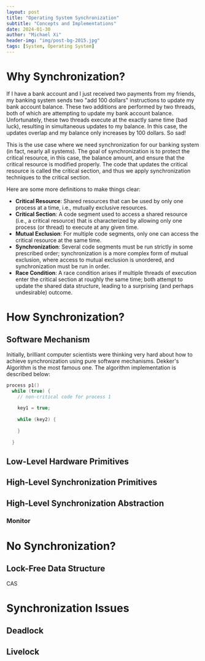 ```yaml
---
layout: post
title: "Operating System Synchronization"
subtitle: "Concepts and Implementations"
date: 2024-01-30
author: "Michael Xi"
header-img: "img/post-bg-2015.jpg"
tags: [System, Operating System]
---
```


# Why Synchronization?

If I have a bank account and I just received two payments from my friends, my banking system sends two "add 100 dollars" instructions to update my bank account balance. These two additions are performed by two threads, both of which are attempting to update my bank account balance. Unfortunately, these two threads execute at the exactly same time (bad luck), resulting in simultaneous updates to my balance. In this case, the updates overlap and my balance only increases by 100 dollars. So sad!

This is the use case where we need synchronization for our banking system (in fact, nearly all systems). The goal of synchronization is to protect the critical resource, in this case, the balance amount, and ensure that the critical resource is modified properly. The code that updates the critical resource is called the critical section, and thus we apply synchronization techniques to the critical section.

Here are some more definitions to make things clear:

- **Critical Resource**: Shared resources that can be used by only one process at a time, i.e., mutually exclusive resources.
- **Critical Section**: A code segment used to access a shared resource (i.e., a critical resource) that is characterized by allowing only one process (or thread) to execute at any given time.
- **Mutual Exclusion**: For multiple code segments, only one can access the critical resource at the same time.
- **Synchronization**: Several code segments must be run strictly in some prescribed order; synchronization is a more complex form of mutual exclusion, where access to mutual exclusion is unordered, and synchronization must be run in order.
- **Race Condition**: A race condition arises if multiple threads of execution enter the critical section at roughly the same time; both attempt to update the shared data structure, leading to a surprising (and perhaps undesirable) outcome.

# How Synchronization?

## Software Mechanism

Initially, brilliant computer scientists were thinking very hard about how to achieve synchronization using pure software mechanisms. Dekker's Algorithm is the most famous one. The algorithm implementation is described below:

```C
process p1()
  while (true) {
    // non-critical code for process 1
    
    key1 = true;
    
    while (key2) {
      
    }
    
  }
```


## Low-Level Hardware Primitives



## High-Level Synchronization Primitives



## High-Level Synchronization Abstraction

### Monitor



# No Synchronization?

## Lock-Free Data Structure

CAS

# Synchronization Issues

## Deadlock



## Livelock
